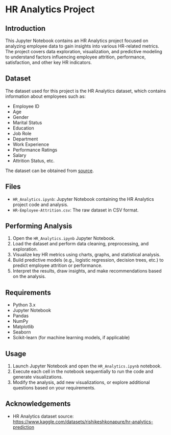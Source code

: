 # HR Analytics Project

## Introduction
This Jupyter Notebook contains an HR Analytics project focused on analyzing employee data to gain insights into various HR-related metrics. The project covers data exploration, visualization, and predictive modeling to understand factors influencing employee attrition, performance, satisfaction, and other key HR indicators.

## Dataset
The dataset used for this project is the HR Analytics dataset, which contains information about employees such as:
- Employee ID
- Age
- Gender
- Marital Status
- Education
- Job Role
- Department
- Work Experience
- Performance Ratings
- Salary
- Attrition Status, etc.

The dataset can be obtained from [source](link-to-dataset).

## Files
- `HR_Analytics.ipynb`: Jupyter Notebook containing the HR Analytics project code and analysis.
- `HR-Employee-Attrition.csv`: The raw dataset in CSV format.

## Performing Analysis
1. Open the `HR_Analytics.ipynb` Jupyter Notebook.
2. Load the dataset and perform data cleaning, preprocessing, and exploration.
3. Visualize key HR metrics using charts, graphs, and statistical analysis.
4. Build predictive models (e.g., logistic regression, decision trees, etc.) to predict employee attrition or performance.
5. Interpret the results, draw insights, and make recommendations based on the analysis.

## Requirements
- Python 3.x
- Jupyter Notebook
- Pandas
- NumPy
- Matplotlib
- Seaborn
- Scikit-learn (for machine learning models, if applicable)

## Usage
1. Launch Jupyter Notebook and open the `HR_Analytics.ipynb` notebook.
2. Execute each cell in the notebook sequentially to run the code and generate visualizations.
3. Modify the analysis, add new visualizations, or explore additional questions based on your requirements.

## Acknowledgements
- HR Analytics dataset source: https://www.kaggle.com/datasets/rishikeshkonapure/hr-analytics-prediction

